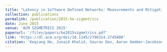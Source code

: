 ```yaml
---
title: "Latency in Software Defined Networks: Measurements and Mitigation Techniques"
collection: publications
permalink: /publication/2015-he-sigmetrics
date: June 2015
venue: 'ACM SIGMETRICS 2015'
paperurl: '/files/papers/he2015sigmetrics.pdf'
link: 'https://dl.acm.org/doi/10.1145/2796314.2745880'
citation: 'Keqiang He, Junaid Khalid, Sourav Das, Aaron Gember-Jacobson, Chaithan Prakash, Aditya Akella, Li Erran Li, Marina Thottan'
---
```

